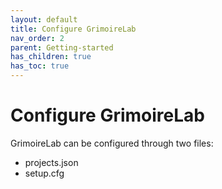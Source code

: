 ```yaml
---
layout: default
title: Configure GrimoireLab
nav_order: 2
parent: Getting-started
has_children: true
has_toc: true
---
```


# Configure GrimoireLab

GrimoireLab can be configured through two files:

- projects.json
- setup.cfg
